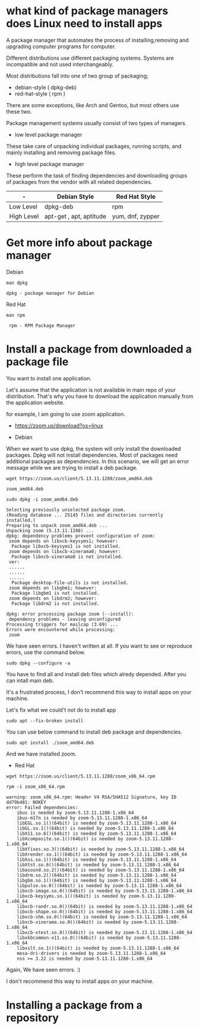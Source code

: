 # what kind of package managers does Linux need to install apps

A package manager that automates the process of installing,removing and upgrading computer programs for computer.


Different distributions use different packaging systems. Systems are incompatible and not used interchangeably.


Most distributions fall into one of two group of packaging;

- debian-style ( dpkg-deb)
- red-hat-style ( rpm )

There are some exceptions, like Arch and Gentoo, but most others use these two.

Package management systems usually consist of two types of managers.

- low level package manager

These take care of unpacking individual packages, running scripts, and mainly installing and removing package files.

- high level package manager

These perform the task of finding dependencies and downloading groups of packages from the vendor with all related dependencies.

| -             | Debian Style  | Red Hat Style  |
| ------------- | ------------- | ------------- |
| Low Level     | dpkg-deb      | rpm  |
| High Level    | apt-get , apt, aptitude  | yum, dnf, zypper  |





# Get more info about package manager


Debian 

```SHELL
man dpkg
```

```SHELL
dpkg - package manager for Debian
```


Red Hat

```SHELL
man rpm
```

```SHELL
 rpm - RPM Package Manager
```

# Install a package from downloaded a package file

You want to install one application.

Let's assume that the application is not available in main repo of your distribution.
That's why you have to download the application manually from the application website.

for example, I am going to use zoom application. 


- https://zoom.us/download?os=linux


- Debian

When we want to use dpkg, the system will only install the downloaded packages. Dpkg will not install dependencies. Most of packages need additional packages as dependencies. In this scenario, we will get an error message while we are trying to install a deb package.


```SHELL
wget https://zoom.us/client/5.13.11.1288/zoom_amd64.deb

```

```SHELL
zoom_amd64.deb
```

```SHELL
sudo dpkg -i zoom_amd64.deb
```

```SHELL
Selecting previously unselected package zoom.
(Reading database ... 25145 files and directories currently installed.)
Preparing to unpack zoom_amd64.deb ...
Unpacking zoom (5.13.11.1288) ...
dpkg: dependency problems prevent configuration of zoom:
 zoom depends on libxcb-keysyms1; however:
  Package libxcb-keysyms1 is not installed.
 zoom depends on libxcb-xinerama0; however:
  Package libxcb-xinerama0 is not installed.
 ver:
 ......
 ......
 ......
  Package desktop-file-utils is not installed.
 zoom depends on libgbm1; however:
  Package libgbm1 is not installed.
 zoom depends on libdrm2; however:
  Package libdrm2 is not installed.

dpkg: error processing package zoom (--install):
 dependency problems - leaving unconfigured
Processing triggers for mailcap (3.69) ...
Errors were encountered while processing:
 zoom

```

We have seen errors. I haven't written at all. If you want to see or reproduce errors, use the command below.

```SHELL
sudo dpkg --configure -a
```

You have to find all and install deb files which alredy depended.
After you can intall main deb. 

It's a frustrated process, I don't recommend this way to install apps on your machine.


Let's fix what we could't not do to install app
```SHELL
sudo apt --fix-broken install
```


You can use below command to install deb package and dependencies.

```SHELL
sudo apt install ./zoom_amd64.deb
```

And we have installed zoom.




- Red Hat


```SHELL
wget https://zoom.us/client/5.13.11.1288/zoom_x86_64.rpm

```

```SHELL
rpm -i zoom_x86_64.rpm
```

```SHELL
warning: zoom_x86_64.rpm: Header V4 RSA/SHA512 Signature, key ID dd79b481: NOKEY
error: Failed dependencies:
	ibus is needed by zoom-5.13.11.1288-1.x86_64
	ibus-m17n is needed by zoom-5.13.11.1288-1.x86_64
	libEGL.so.1()(64bit) is needed by zoom-5.13.11.1288-1.x86_64
	libGL.so.1()(64bit) is needed by zoom-5.13.11.1288-1.x86_64
	libX11.so.6()(64bit) is needed by zoom-5.13.11.1288-1.x86_64
	libXcomposite.so.1()(64bit) is needed by zoom-5.13.11.1288-1.x86_64
	libXfixes.so.3()(64bit) is needed by zoom-5.13.11.1288-1.x86_64
	libXrender.so.1()(64bit) is needed by zoom-5.13.11.1288-1.x86_64
	libXss.so.1()(64bit) is needed by zoom-5.13.11.1288-1.x86_64
	libXtst.so.6()(64bit) is needed by zoom-5.13.11.1288-1.x86_64
	libasound.so.2()(64bit) is needed by zoom-5.13.11.1288-1.x86_64
	libdrm.so.2()(64bit) is needed by zoom-5.13.11.1288-1.x86_64
	libgbm.so.1()(64bit) is needed by zoom-5.13.11.1288-1.x86_64
	libpulse.so.0()(64bit) is needed by zoom-5.13.11.1288-1.x86_64
	libxcb-image.so.0()(64bit) is needed by zoom-5.13.11.1288-1.x86_64
	libxcb-keysyms.so.1()(64bit) is needed by zoom-5.13.11.1288-1.x86_64
	libxcb-randr.so.0()(64bit) is needed by zoom-5.13.11.1288-1.x86_64
	libxcb-shape.so.0()(64bit) is needed by zoom-5.13.11.1288-1.x86_64
	libxcb-shm.so.0()(64bit) is needed by zoom-5.13.11.1288-1.x86_64
	libxcb-xinerama.so.0()(64bit) is needed by zoom-5.13.11.1288-1.x86_64
	libxcb-xtest.so.0()(64bit) is needed by zoom-5.13.11.1288-1.x86_64
	libxkbcommon-x11.so.0()(64bit) is needed by zoom-5.13.11.1288-1.x86_64
	libxslt.so.1()(64bit) is needed by zoom-5.13.11.1288-1.x86_64
	mesa-dri-drivers is needed by zoom-5.13.11.1288-1.x86_64
	nss >= 3.22 is needed by zoom-5.13.11.1288-1.x86_64
```

Again, We have seen errors.   :)

I don't recommend this way to install apps on your machine.


# Installing a package from a repository




